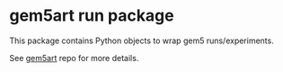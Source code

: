 # gem5art run package

This package contains Python objects to wrap gem5 runs/experiments.


See [gem5art](https://github.com/darchr/gem5art) repo for more details.
